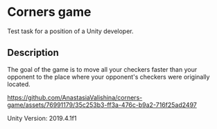 # Corners game
Test task for a position of a Unity developer.
## Description
The goal of the game is to move all your checkers faster than your opponent to the place where your opponent's checkers were originally located.

https://github.com/AnastasiaValishina/corners-game/assets/76991179/35c253b3-ff3a-476c-b9a2-716f25ad2497

Unity Version: 2019.4.1f1
